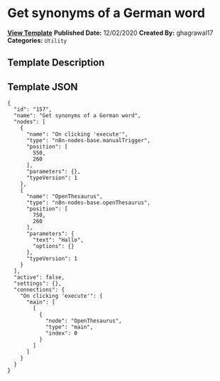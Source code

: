 # Get synonyms of a German word

**[View Template](https://n8n.io/workflows/806-/)**  **Published Date:** 12/02/2020  **Created By:** ghagrawal17  **Categories:** `Utility`  

## Template Description



## Template JSON

```
{
  "id": "157",
  "name": "Get synonyms of a German word",
  "nodes": [
    {
      "name": "On clicking 'execute'",
      "type": "n8n-nodes-base.manualTrigger",
      "position": [
        550,
        260
      ],
      "parameters": {},
      "typeVersion": 1
    },
    {
      "name": "OpenThesaurus",
      "type": "n8n-nodes-base.openThesaurus",
      "position": [
        750,
        260
      ],
      "parameters": {
        "text": "Hallo",
        "options": {}
      },
      "typeVersion": 1
    }
  ],
  "active": false,
  "settings": {},
  "connections": {
    "On clicking 'execute'": {
      "main": [
        [
          {
            "node": "OpenThesaurus",
            "type": "main",
            "index": 0
          }
        ]
      ]
    }
  }
}
```
